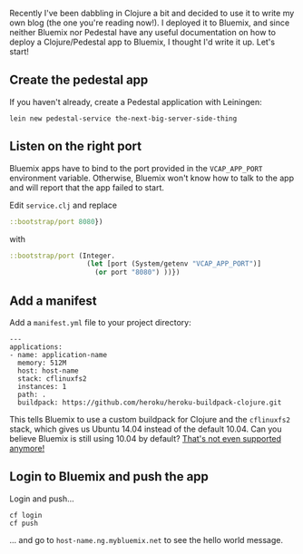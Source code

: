Recently I've been dabbling in Clojure a bit and decided to use it to write my own blog (the one you're reading now!). I deployed it to Bluemix, and since neither Bluemix nor Pedestal have any useful documentation on how to deploy a Clojure/Pedestal app to Bluemix, I thought I'd write it up. Let's start!

## Create the pedestal app

If you haven't already, create a Pedestal application with Leiningen:

```nohighlight
lein new pedestal-service the-next-big-server-side-thing
```

## Listen on the right port

Bluemix apps have to bind to the port provided in the `VCAP_APP_PORT` environment variable. Otherwise, Bluemix won't know how to talk to the app and will report that the app failed to start.

Edit `service.clj` and replace 

```clojure
::bootstrap/port 8080})
```

with

```clojure
::bootstrap/port (Integer. 
                   (let [port (System/getenv "VCAP_APP_PORT")]
                     (or port "8080") ))})
```

## Add a manifest

Add a `manifest.yml` file to your project directory:

```nohighlight
---
applications:
- name: application-name
  memory: 512M
  host: host-name
  stack: cflinuxfs2
  instances: 1
  path: .
  buildpack: https://github.com/heroku/heroku-buildpack-clojure.git
```

This tells Bluemix to use a custom buildpack for Clojure and the `cflinuxfs2` stack, which gives us Ubuntu 14.04 instead of the default 10.04. Can you believe Bluemix is still using 10.04 by default? [That's not even supported anymore!](https://wiki.ubuntu.com/Releases)

## Login to Bluemix and push the app

Login and push...

```nohighlight
cf login
cf push
```

... and go to `host-name.ng.mybluemix.net` to see the hello world message. 



